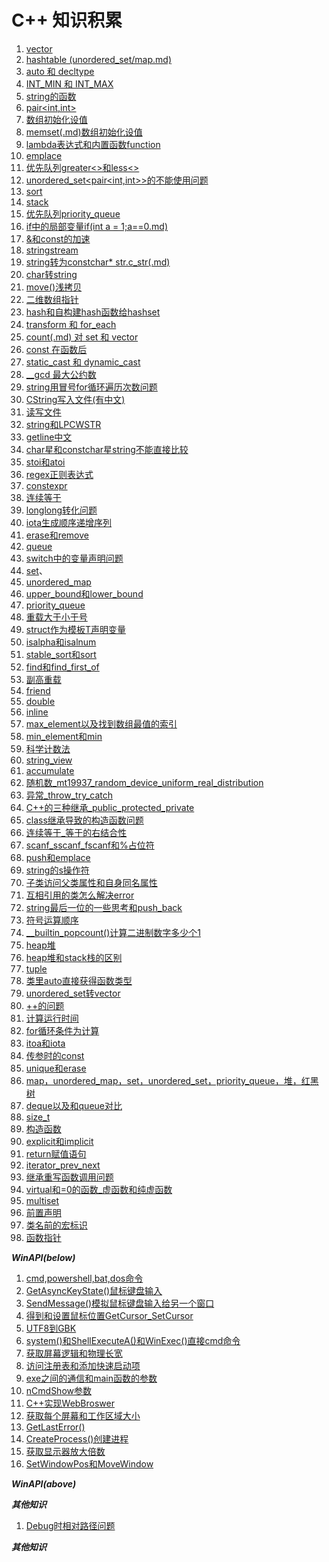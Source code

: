 #  C++ 知识积累
1. [vector](vector.md)
2. [hashtable (unordered_set/map.md)](hashtable(unordered_(set_map)).md)
3. [auto 和 decltype](auto和decltype.md)
4. [INT_MIN 和 INT_MAX](INT_MIN和INT_MAX.md)
5. [string的函数](string的函数.md)
6. [pair<int,int>](pair.md)
7. [数组初始化设值](数组初始化设值.md)
8. [memset(.md)数组初始化设值](memset数组初始化设值.md)
9. [lambda表达式和内置函数function](lamda表达式和内置函数function.md)
10. [emplace](emplace.md)
11. [优先队列greater<>和less<>](优先队列greater和less.md)
12. [unordered_set<pair<int,int>>的不能使用问题](unordered_set(pair)的不能使用问题.md)
13. [sort](sort.md)
14. [stack](stack.md)
15. [优先队列priority_queue](优先队列priority_queue.md)
16. [if中的局部变量if(int a = 1;a==0.md)](if中的局部变量if(;).md)
17. [&和const的加速](&和const的加速.md)
18. [stringstream](stringstream.md)
19. [string转为constchar* str.c_str(.md)](string转为constchar星指针c_str().md)
20. [char转string](char转string.md)
21. [move()浅拷贝](move()浅拷贝.md)
22. [二维数组指针](二维数组指针.md)
23. [hash<T>和自构建hash函数给hashset](hash和自构建hash函数给hashset.md)
24. [transform 和 for_each](transform和for_each.md)
25. [count(.md) 对 set 和 vector](count()对set和vector.md)
26. [const 在函数后](const在函数后.md)
27. [static_cast 和 dynamic_cast](static_cast和dynamic_cast.md)
28. [__gcd 最大公约数](非标准库的__gcd最大公约数.md)
29. [string用冒号for循环遍历次数问题](string用冒号for循环遍历次数问题.md)
30. [CString写入文件(有中文)](CString写入文件(有中文).md)
31. [读写文件](读写文件.md)
32. [string和LPCWSTR](string和LPCWSTR.md)
33. [getline中文](getline中文.md) 
34. [char星和constchar星string不能直接比较](char星和constchar星string不能直接比较.md)
35. [stoi和atoi](stoi和atoi.md)
36. [regex正则表达式](regex正则表达式.md)
37. [constexpr](constexpr.md)
38. [连续等于](连续等于.md)
39. [longlong转化问题](longlong转化问题.md)
40. [iota生成顺序递增序列](iota生成顺序递增序列.md)
41. [erase和remove](erase和remove.md)
42. [queue](queue.md)
43. [switch中的变量声明问题](switch中的变量声明问题.md)
44. [set](set.md)、
45. [unordered_map](unordered_map.md)
46. [upper_bound和lower_bound](upper_bound和lower_bound.md)
47. [priority_queue](priority_queue.md)
48. [重载大于小于号](重载大于小于号.md)
49. [struct作为模板T声明变量](struct作为模板T声明变量.md)
50. [isalpha和isalnum](isalpha和isalnum.md)
51. [stable_sort和sort](stable_sort和sort.md)
52. [find和find_first_of](find和find_first_of.md)
53. [副高重载](符号重载.md)
54. [friend](friend.md)
55. [double](double.md)
56. [inline](inline.md)
57. [max_element以及找到数组最值的索引](max_element以及找到数组最值的索引.md)
58. [min_element和min](min_element和min.md)
59. [科学计数法](科学计数法.md)
60. [string_view](string_view.md)
61. [accumulate](accumulate.md)
62. [随机数_mt19937_random_device_uniform_real_distribution](随机数_mt19937_random_device_uniform_real_distribution.md)
63. [异常_throw_try_catch](异常_throw_try_catch.md)
64. [C++的三种继承_public_protected_private](C++的三种继承_public_protected_private.md)
65. [class继承导致的构造函数问题](class继承导致的构造函数问题.md)
66. [连续等于_等于的右结合性](连续等于_等于的右结合性.md)
67. [scanf_sscanf_fscanf和%占位符](scanf_sscanf_fscanf和百分号占位符.md)
68. [push和emplace](push和emplace区别.md)
69. [string的s操作符](string的s操作符.md)
70. [子类访问父类属性和自身同名属性](子类访问父类属性和自身同名属性.md)
71. [互相引用的类怎么解决error](互相引用的类怎么解决error.md)
72. [string最后一位的一些思考和push_back](string最后一位的一些思考和push_back.md)
73. [符号运算顺序](符号运算顺序.md)
74. [__builtin_popcount()计算二进制数字多少个1](计算二进制数字多少个1__builtin_popcount().md)
75. [heap堆](heap堆.md)
76. [heap堆和stack栈的区别](heap堆和stack栈的区别.md)
77. [tuple](tuple.md)
78. [类里auto直接获得函数类型](类里auto直接获得函数类型.md)
79. [unordered_set转vector](unordered_set转vector.md)
80. [++的问题](++的问题.md)
81. [计算运行时间](计算运行时间.md)
82. [for循环条件为计算](for循环条件为计算.md)
83. [itoa和iota](itoa和iota.md)
84. [传参时的const](传参时的const.md)
85. [unique和erase](unique和erase.md)
86. [map，unordered_map，set，unordered_set，priority_queue，堆，红黑树](map，unordered_map，set，unordered_set，priority_queue，堆，红黑树.md)
87. [deque以及和queue对比](deque以及和queue对比.md)
88. [size_t](size_t.md)
89. [构造函数](构造函数.md)
90. [explicit和implicit](explicit和implicit.md)
91. [return赋值语句](return赋值语句.md)
92. [iterator_prev_next](iterator_prev_next.md)
93. [继承重写函数调用问题](继承重写函数调用问题.md)
94. [virtual和=0的函数_虚函数和纯虚函数](virtual和=0的函数_虚函数和纯虚函数.md)
95. [multiset](multiset.md)
96. [前置声明](前置声明.md)
97. [类名前的宏标识](类名前的宏标识.md)
98. [函数指针](函数指针.md)

    
***WinAPI(below)***

1.  [cmd,powershell,bat,dos命令](cmd,powershell,bat,dos命令.md)
2.  [GetAsyncKeyState()鼠标键盘输入](GetAsyncKeyState()鼠标键盘输入.md)
3.  [SendMessage()模拟鼠标键盘输入给另一个窗口](SendMessage()模拟鼠标键盘输入给另一个窗口.md)
4.  [得到和设置鼠标位置GetCursor_SetCursor](得到和设置鼠标位置GetCursor_SetCursor.md)
5.  [UTF8到GBK](UTF8到GBK.md)
6.  [system()和ShellExecuteA()和WinExec()直接cmd命令](system()和ShellExecuteA()和WinExec()直接cmd命令.md)
7.  [获取屏幕逻辑和物理长宽](获取屏幕逻辑和物理长宽.md)
8.  [访问注册表和添加快速启动项](访问注册表和添加快速启动项.md)
9.  [exe之间的通信和main函数的参数](exe之间的通信和main函数的参数.md)
10. [nCmdShow参数](nCmdShow参数.md)
11. [C++实现WebBroswer](C++实现WebBroswer.md)
12. [获取每个屏幕和工作区域大小](获取每个屏幕和工作区域大小.md)
13. [GetLastError()](GetLastError().md)
14. [CreateProcess()创建进程](CreateProcess()创建进程.md)
15. [获取显示器放大倍数](获取显示器放大倍数.md)
16. [SetWindowPos和MoveWindow](SetWindowPos和MoveWindow.md)

***WinAPI(above)***

***其他知识***

1. [Debug时相对路径问题](Debug时相对路径问题.md)

***其他知识***

